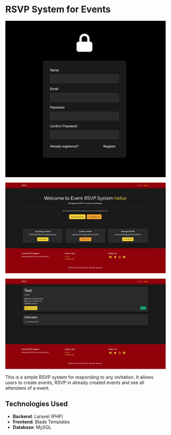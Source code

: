 # RSVP System for Events

![Auth Page](screenshots/auth.png)

![Home Page](screenshots/home.png)

![Events Page](screenshots/events.png)

This is a simple RSVP system for responding to any invitation. It allows users to create events, RSVP in already created events and see all attendees of a event.

## Technologies Used
- **Backend**: Laravel (PHP)
- **Frontend**: Blade Templates
- **Database**: MySQL